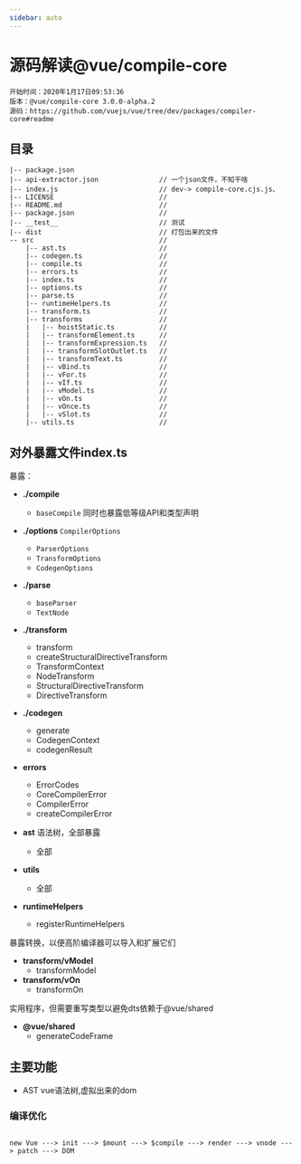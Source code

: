 ```yaml
---
sidebar: auto
---
```


# 源码解读@vue/compile-core

    开始时间：2020年1月17日09:53:36
    版本：@vue/compile-core 3.0.0-alpha.2
    源码：https://github.com/vuejs/vue/tree/dev/packages/compiler-core#readme    

## 目录

```text
|-- package.json
|-- api-extractor.json               // 一个json文件，不知干啥
|-- index.js                         // dev-> compile-core.cjs.js、 
|-- LICENSE                          //
|-- README.md                        //
|-- package.json                     //
|-- __test__                         // 测试
|-- dist                             // 打包出来的文件
-- src                               //
    |-- ast.ts                       //
    |-- codegen.ts                   //
    |-- compile.ts                   //
    |-- errors.ts                    //
    |-- index.ts                     //
    |-- options.ts                   //
    |-- parse.ts                     //
    |-- runtimeHelpers.ts            //
    |-- transform.ts                 //
    |-- transforms                   //
    |   |-- hoistStatic.ts           //
    |   |-- transformElement.ts      //
    |   |-- transformExpression.ts   //
    |   |-- transformSlotOutlet.ts   //
    |   |-- transformText.ts         //
    |   |-- vBind.ts                 //
    |   |-- vFor.ts                  //
    |   |-- vIf.ts                   //
    |   |-- vModel.ts                //
    |   |-- vOn.ts                   //
    |   |-- vOnce.ts                 //
    |   |-- vSlot.ts                 //
    |-- utils.ts                     //
```

## 对外暴露文件index.ts

暴露：
- **./compile**
    - `baseCompile` 
同时也暴露低等级API和类型声明

- **./options**
    `CompilerOptions`
    - `ParserOptions`
    - `TransformOptions`
    - `CodegenOptions`

- **./parse**
    - `baseParser` 
    - `TextNode`

- **./transform**
    - transform
    - createStructuralDirectiveTransform
    - TransformContext
    - NodeTransform
    - StructuralDirectiveTransform
    - DirectiveTransform
- **./codegen**
    - generate
    - CodegenContext
    - codegenResult
- **errors**
    - ErrorCodes
    - CoreCompilerError
    - CompilerError
    - createCompilerError
- **ast** 语法树，全部暴露
    - 全部
- **utils**
    - 全部
- **runtimeHelpers**
    - registerRuntimeHelpers
 
暴露转换，以便高阶编译器可以导入和扩展它们

- **transform/vModel**
    - transformModel
- **transform/vOn**
    - transformOn

实用程序，但需要重写类型以避免dts依赖于@vue/shared

- **@vue/shared**
    - generateCodeFrame


## 主要功能

- AST vue语法树,虚拟出来的dom

### 编译优化

```

new Vue ---> init ---> $mount ---> $compile ---> render ---> vnode ---> patch ---> DOM  


```
